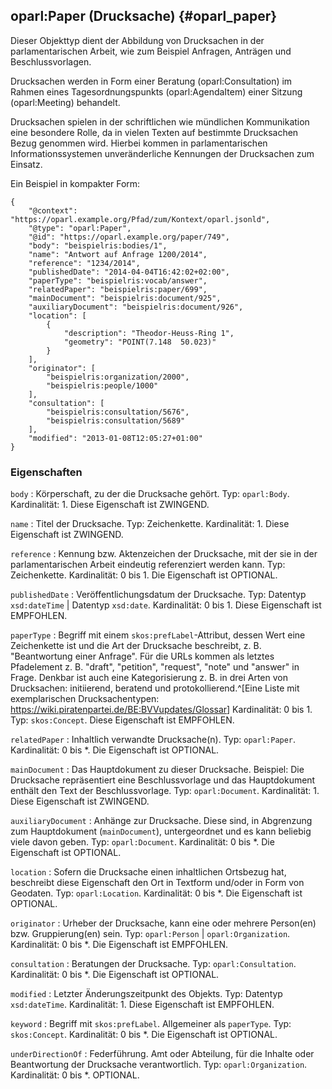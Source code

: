 oparl:Paper (Drucksache)  {#oparl_paper}
------------------------

Dieser Objekttyp dient der Abbildung von Drucksachen in der parlamentarischen
Arbeit, wie zum Beispiel Anfragen, Anträgen und Beschlussvorlagen.

Drucksachen werden in Form einer Beratung (oparl:Consultation) im Rahmen
eines Tagesordnungspunkts (oparl:AgendaItem) einer Sitzung (oparl:Meeting)
behandelt.

Drucksachen spielen in der schriftlichen wie mündlichen Kommunikation eine 
besondere Rolle, da in vielen Texten auf bestimmte Drucksachen Bezug genommen 
wird. Hierbei kommen in parlamentarischen Informationssystemen unveränderliche
Kennungen der Drucksachen zum Einsatz.

Ein Beispiel in kompakter Form:

~~~~~  {#paper_ex1 .json}
{
    "@context": "https://oparl.example.org/Pfad/zum/Kontext/oparl.jsonld",
    "@type": "oparl:Paper",
    "@id": "https://oparl.example.org/paper/749",
    "body": "beispielris:bodies/1",
    "name": "Antwort auf Anfrage 1200/2014",
    "reference": "1234/2014",
    "publishedDate": "2014-04-04T16:42:02+02:00",
    "paperType": "beispielris:vocab/answer",
    "relatedPaper": "beispielris:paper/699",
    "mainDocument": "beispielris:document/925",
    "auxiliaryDocument": "beispielris:document/926",
    "location": [
        {
            "description": "Theodor-Heuss-Ring 1",
            "geometry": "POINT(7.148  50.023)"
        }
    ],
    "originator": [
        "beispielris:organization/2000",
        "beispielris:people/1000"
    ],
    "consultation": [
        "beispielris:consultation/5676",
        "beispielris:consultation/5689"
    ],
    "modified": "2013-01-08T12:05:27+01:00"
}
~~~~~

### Eigenschaften

`body`
:   Körperschaft, zu der die Drucksache gehört.
    Typ: `oparl:Body`.
    Kardinalität: 1.
    Diese Eigenschaft ist ZWINGEND.

`name`
:   Titel der Drucksache.
    Typ: Zeichenkette.
    Kardinalität: 1.
    Diese Eigenschaft ist ZWINGEND.

`reference`
:   Kennung bzw. Aktenzeichen der Drucksache, mit der sie in der parlamentarischen
    Arbeit eindeutig referenziert werden kann.
    Typ: Zeichenkette.
    Kardinalität: 0 bis 1.
    Die Eigenschaft ist OPTIONAL.

`publishedDate`
:   Veröffentlichungsdatum der Drucksache.
    Typ: Datentyp `xsd:dateTime` | Datentyp `xsd:date`.
    Kardinalität: 0 bis 1.
    Diese Eigenschaft ist EMPFOHLEN.

`paperType`
:   Begriff mit einem `skos:prefLabel`-Attribut, dessen Wert eine Zeichenkette
    ist und die Art der Drucksache beschreibt, z. B. "Beantwortung einer Anfrage".
    Für die URLs kommen als letztes Pfadelement z. B. "draft", "petition", "request",
    "note" und "answer" in Frage. Denkbar ist auch eine Kategorisierung z. B. in
    drei Arten von Drucksachen: initiierend, beratend und protokollierend.^[Eine
    Liste mit exemplarischen Drucksachentypen:
    <https://wiki.piratenpartei.de/BE:BVVupdates/Glossar>]
    Kardinalität: 0 bis 1.
    Typ: `skos:Concept`.
    Diese Eigenschaft ist EMPFOHLEN.

`relatedPaper`
:   Inhaltlich verwandte Drucksache(n).
    Typ: `oparl:Paper`.
    Kardinalität: 0 bis *.
    Die Eigenschaft ist OPTIONAL.

`mainDocument`
:   Das Hauptdokument zu dieser Drucksache. Beispiel: Die Drucksache repräsentiert
    eine Beschlussvorlage und das Hauptdokument enthält den Text der Beschlussvorlage.
    Typ: `oparl:Document`.
    Kardinalität: 1.
    Diese Eigenschaft ist ZWINGEND.
    
`auxiliaryDocument`
:   Anhänge zur Drucksache. Diese sind, in Abgrenzung zum Hauptdokument
    (`mainDocument`), untergeordnet und es kann beliebig viele davon geben.
    Typ: `oparl:Document`.
    Kardinalität: 0 bis *.
    Die Eigenschaft ist OPTIONAL.
    
`location`
:   Sofern die Drucksache einen inhaltlichen Ortsbezug hat, beschreibt diese
    Eigenschaft den Ort in Textform und/oder in Form von Geodaten.
    Typ: `oparl:Location`.
    Kardinalität: 0 bis *.
    Die Eigenschaft ist OPTIONAL.

`originator`
:   Urheber der Drucksache, kann eine oder mehrere Person(en) bzw. Gruppierung(en)
    sein.
    Typ: `oparl:Person` | `oparl:Organization`.
    Kardinalität: 0 bis *.
    Die Eigenschaft ist EMPFOHLEN.

`consultation`
:   Beratungen der Drucksache.
    Typ: `oparl:Consultation`.
    Kardinalität: 0 bis *.
    Die Eigenschaft ist OPTIONAL.

`modified`
:   Letzter Änderungszeitpunkt des Objekts.
    Typ: Datentyp `xsd:dateTime`.
    Kardinalität: 1.
    Diese Eigenschaft ist EMPFOHLEN.
    
`keyword`
:   Begriff mit `skos:prefLabel`. Allgemeiner als `paperType`.
    Typ: `skos:Concept`.
    Kardinalität: 0 bis *.
    Die Eigenschaft ist OPTIONAL.

`underDirectionOf`
:   Federführung. Amt oder Abteilung, für die Inhalte oder Beantwortung der Drucksache verantwortlich.
    Typ: `oparl:Organization`.
    Kardinalität: 0 bis *.
    OPTIONAL.
    
